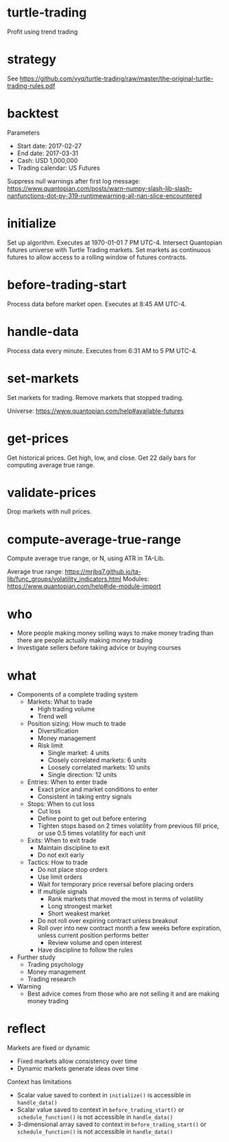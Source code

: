 # turtle-trading
Profit using trend trading

# strategy
See https://github.com/vyq/turtle-trading/raw/master/the-original-turtle-trading-rules.pdf

# backtest
Parameters
- Start date: 2017-02-27
- End date: 2017-03-31
- Cash: USD 1,000,000
- Trading calendar: US Futures

Suppress null warnings after first log message: https://www.quantopian.com/posts/warn-numpy-slash-lib-slash-nanfunctions-dot-py-319-runtimewarning-all-nan-slice-encountered

# initialize
Set up algorithm. Executes at 1970-01-01 7 PM UTC-4. Intersect Quantopian futures universe with Turtle Trading markets. Set markets as continuous futures to allow access to a rolling window of futures contracts.

# before-trading-start
Process data before market open. Executes at 8:45 AM UTC-4.

# handle-data
Process data every minute. Executes from 6:31 AM to 5 PM UTC-4.

# set-markets
Set markets for trading. Remove markets that stopped trading.

Universe: https://www.quantopian.com/help#available-futures

# get-prices
Get historical prices. Get high, low, and close. Get 22 daily bars for computing average true range.

# validate-prices
Drop markets with null prices.

# compute-average-true-range
Compute average true range, or N, using ATR in TA-Lib.

Average true range: https://mrjbq7.github.io/ta-lib/func_groups/volatility_indicators.html
Modules: https://www.quantopian.com/help#ide-module-import

# who
- More people making money selling ways to make money trading than there are people actually making money trading
- Investigate sellers before taking advice or buying courses

# what
- Components of a complete trading system
    - Markets: What to trade
        - High trading volume
        - Trend well
    - Position sizing: How much to trade
        - Diversification
        - Money management
        - Risk limit
            - Single market: 4 units
            - Closely correlated markets: 6 units
            - Loosely correlated markets: 10 units
            - Single direction: 12 units
    - Entries: When to enter trade
        - Exact price and market conditions to enter
        - Consistent in taking entry signals
    - Stops: When to cut loss
        - Cut loss
        - Define point to get out before entering
        - Tighten stops based on 2 times volatility from previous fill price, or use 0.5 times volatility for each unit
    - Exits: When to exit trade
        - Maintain discipline to exit
        - Do not exit early
    - Tactics: How to trade
        - Do not place stop orders
        - Use limit orders
        - Wait for temporary price reversal before placing orders
        - If multiple signals
            - Rank markets that moved the most in terms of volatility
            - Long strongest market
            - Short weakest market
        - Do not roll over expiring contract unless breakout
        - Roll over into new contract month a few weeks before expiration, unless current position performs better
            - Review volume and open interest
        - Have discipline to follow the rules
- Further study
    - Trading psychology
    - Money management
    - Trading research
- Warning
    - Best advice comes from those who are not selling it and are making money trading

# reflect
Markets are fixed or dynamic
- Fixed markets allow consistency over time
- Dynamic markets generate ideas over time

Context has limitations
- Scalar value saved to context in `initialize()` is accessible in `handle_data()`
- Scalar value saved to context in `before_trading_start()` or `schedule_function()` is not accessible in `handle_data()`
- 3-dimensional array saved to context in `before_trading_start()` or `schedule_function()` is not accessible in `handle_data()`